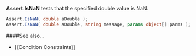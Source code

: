 **Assert.IsNaN** tests that the specified double value is NaN.

```C#
Assert.IsNaN( double aDouble );
Assert.IsNaN( double aDouble, string message, params object[] parms );
```

####See also...
 * [[Condition Constraints]]
